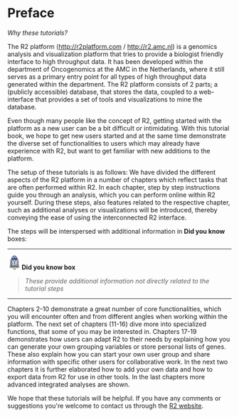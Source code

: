 <a id="introduction"></a>

Preface
=======

*Why these tutorials?*

The R2 platform (<http://r2platform.com> / <http://r2.amc.nl>) is a
genomics analysis and visualization platform that tries to provide a
biologist friendly interface to high throughput data. It has been
developed within the department of Oncogenomics at the AMC in the
Netherlands, where it still serves as a primary entry point for all
types of high throughput data generated within the department. The R2
platform consists of 2 parts; a (publicly accessible) database, that
stores the data, coupled to a web-interface that provides a set of tools
and visualizations to mine the database.


Even though many people like the concept of R2, getting started with the
platform as a new user can be a bit difficult or intimidating. With this
tutorial book, we hope to get new users started and at the same time
demonstrate the diverse set of functionalities to users which may
already have experience with R2, but want to get familiar with new
additions to the platform.


The setup of these tutorials is as follows: We have divided the different
aspects of the R2 platform in a number of chapters which reflect tasks
that are often performed within R2. In each chapter, step by step
instructions guide you through an analysis, which you can perform online
within R2 yourself. During these steps, also features related to the
respective chapter, such as additional analyses or visualizations will
be introduced, thereby conveying the ease of using the interconnected R2
interface.

The steps will be interspersed with additional information in **Did you know** boxes: 

---------
  ![](_static/images/R2d2_logo.png)**Did you know box**


> *These provide additional information not directly related to the tutorial steps*

---------

Chapters 2-10 demonstrate a great number of core
functionalities, which you will encounter often and from different
angles when working within the platform. The next set of chapters (11-16)
dive more into specialized functions, that some of you may be interested
in. Chapters 17-19 demonstrates how users can adapt R2 to their needs by
explaining how you can generate your own grouping variables or store
personal lists of genes. These also explain how you can start
your own user group and share information with specific other users for
collaborative work. In the next two chapters it is further elaborated how to add your own data and how to export data from R2 for use in other tools. In the last chapters more advanced integrated analyses are shown.


We hope that these tutorials will be helpful. If you have any comments
or suggestions you're welcome to contact us through the [R2
website](http://r2.amc.nl).

